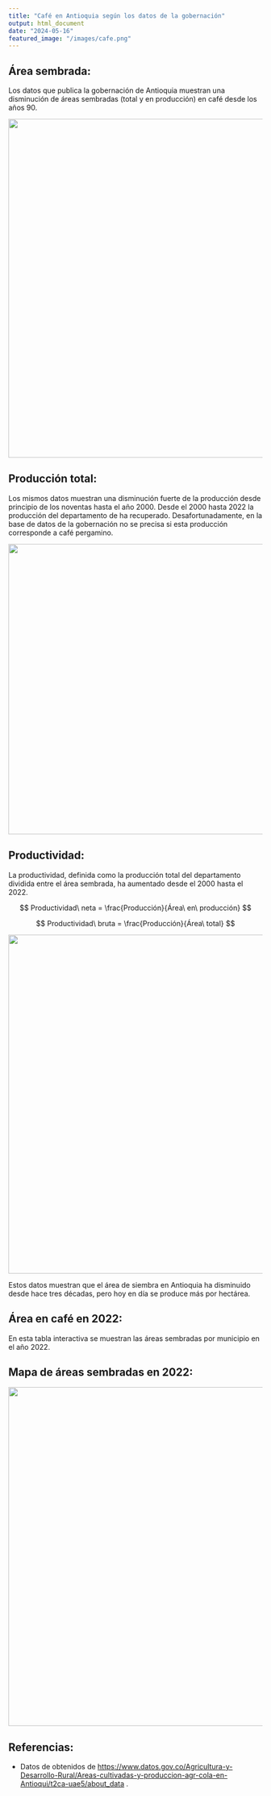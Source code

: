 ```yaml
---
title: "Café en Antioquia según los datos de la gobernación"
output: html_document
date: "2024-05-16"
featured_image: "/images/cafe.png"
---
```


<script src="/rmarkdown-libs/htmlwidgets/htmlwidgets.js"></script>
<link href="/rmarkdown-libs/datatables-css/datatables-crosstalk.css" rel="stylesheet" />
<script src="/rmarkdown-libs/datatables-binding/datatables.js"></script>
<script src="/rmarkdown-libs/jquery/jquery-3.6.0.min.js"></script>
<link href="/rmarkdown-libs/dt-core/css/jquery.dataTables.min.css" rel="stylesheet" />
<link href="/rmarkdown-libs/dt-core/css/jquery.dataTables.extra.css" rel="stylesheet" />
<script src="/rmarkdown-libs/dt-core/js/jquery.dataTables.min.js"></script>
<link href="/rmarkdown-libs/crosstalk/css/crosstalk.min.css" rel="stylesheet" />
<script src="/rmarkdown-libs/crosstalk/js/crosstalk.min.js"></script>
<script src="https://polyfill.io/v3/polyfill.min.js?features=es6"></script>
<script id="MathJax-script" async src="https://cdn.jsdelivr.net/npm/mathjax@3/es5/tex-mml-chtml.js"></script>

## Área sembrada:

Los datos que publica la gobernación de Antioquia muestran una disminución de áreas sembradas (total y en producción) en café desde los años 90.

<img src="/es/post/cafe_files/figure-html/unnamed-chunk-1-1.png" width="672" />

## Producción total:

Los mismos datos muestran una disminución fuerte de la producción desde principio de los noventas hasta el año 2000. Desde el 2000 hasta 2022 la producción del departamento de ha recuperado. Desafortunadamente, en la base de datos de la gobernación no se precisa si esta producción corresponde a café pergamino.

<img src="/es/post/cafe_files/figure-html/unnamed-chunk-2-1.png" width="576" />

## Productividad:

La productividad, definida como la producción total del departamento dividida entre el área sembrada, ha aumentado desde el 2000 hasta el 2022.

$$
Productividad\ neta = \frac{Producción}{Área\ en\ producción}
$$

$$
Productividad\ bruta = \frac{Producción}{Área\ total}
$$

<img src="/es/post/cafe_files/figure-html/unnamed-chunk-3-1.png" width="672" />

Estos datos muestran que el área de siembra en Antioquia ha disminuido desde hace tres décadas, pero hoy en día se produce más por hectárea.

## Área en café en 2022:

En esta tabla interactiva se muestran las áreas sembradas por municipio en el año 2022.

<div class="datatables html-widget html-fill-item-overflow-hidden html-fill-item" id="htmlwidget-1" style="width:100%;height:auto;"></div>
<script type="application/json" data-for="htmlwidget-1">{"x":{"filter":"none","vertical":false,"data":[["1","2","3","4","5","6","7","8","9","10","11","12","13","14","15","16","17","18","19","20","21","22","23","24","25","26","27","28","29","30","31","32","33","34","35","36","37","38","39","40","41","42","43","44","45","46","47","48","49","50","51","52","53","54","55","56","57","58","59","60","61","62","63","64","65","66","67","68","69","70","71","72","73","74","75","76","77","78","79","80","81","82","83","84","85","86","87","88","89","90","91"],["Café","Café","Café","Café","Café","Café","Café","Café","Café","Café","Café","Café","Café","Café","Café","Café","Café","Café","Café","Café","Café","Café","Café","Café","Café","Café","Café","Café","Café","Café","Café","Café","Café","Café","Café","Café","Café","Café","Café","Café","Café","Café","Café","Café","Café","Café","Café","Café","Café","Café","Café","Café","Café","Café","Café","Café","Café","Café","Café","Café","Café","Café","Café","Café","Café","Café","Café","Café","Café","Café","Café","Café","Café","Café","Café","Café","Café","Café","Café","Café","Café","Café","Café","Café","Café","Café","Café","Café","Café","Café","Café"],[2022,2022,2022,2022,2022,2022,2022,2022,2022,2022,2022,2022,2022,2022,2022,2022,2022,2022,2022,2022,2022,2022,2022,2022,2022,2022,2022,2022,2022,2022,2022,2022,2022,2022,2022,2022,2022,2022,2022,2022,2022,2022,2022,2022,2022,2022,2022,2022,2022,2022,2022,2022,2022,2022,2022,2022,2022,2022,2022,2022,2022,2022,2022,2022,2022,2022,2022,2022,2022,2022,2022,2022,2022,2022,2022,2022,2022,2022,2022,2022,2022,2022,2022,2022,2022,2022,2022,2022,2022,2022,2022],["Andes","Ciudad Bolívar","Salgar","Concordia","Betania","Betulia","Abejorral","Amalfi","Ituango","Jardín","Fredonia","Caicedo","Sonsón","Anzá","Cañasgordas","Ebéjico","Santa Fe de Antioquia","Santa Bárbara","Liborina","Dabeiba","Pueblorrico","Támesis","Sabanalarga","San Roque","Nariño","Jericó","Argelia","Peque","Yolombó","San Andrés de C.","Angostura","Hispania","Sopetrán","Buriticá","Urrao","Toledo","Santo Domingo","Barbosa","Tarso","Caramanta","Heliconia","Santa Rosa de Osos","San Carlos","San Jerónimo","Giraldo","San Rafael","Gómez Plata","Frontino","Venecia","Briceño","Alejandría","Amagá","Valparaiso","Armenia","Cocorná","Guadalupe","Titiribí","Uramita","Medellín","Olaya","Anorí","La Ceja","Vegachí","San Luis","Yarumal","Angelópolis","Granada","Yalí","Girardota","Campamento","El Retiro","San Francisco","Abriaquí","Don Matías","Bello","El Peñol","Concepción","El Carmen de Viboral","Caldas","Cisneros","Copacabana","Maceo","Valdivia","San Vicente","Sabaneta","La Estrella","Marinilla","Guatape","Envigado","Carolina","Caracolí"],[11040,9886,7841.6,6781,6502.18,5981,3039,2478.5,2464,2321,2309,2211,2186,2016,1995.66,1869.22,1866,1846,1720,1679,1651,1527,1404,1389.5,1325,1308,1282,1278,1240,1144,1131,1093.2,1063,1033,1024,999,975,967,897.95,896.4,807,804,761,702.7,682,645,633.84,631,612,582,555,551,523.5,507,467.2,462,461,458,456.6,417,413,410,372.58,300,285,277,256,246,213,200,183,182,181.2,177,162,142,135,129.99,120.2,107,94.5,90,49,39,35,34,27,10,7.7,7,2],[10540,8598,7304,5625,4388.18,4255,2837,2203.5,2191,1669,1912,2067,2019,1808,1918.81,1804.08,1584,1478,1355,1549,1437,1522,1112,1254.5,1151,1044,1179,1121,1240,1024,891,833.2,948,895,891,873,939,857,676.5,525.4,687,535,651,697,680,601,547.84,483.7,612,551,471,438,506.5,486,462.2,357,430,458,440.6,389,390,341,346.99,265,233,245,228,203,193.6,177,167,156,146.5,153,155,135,125,129.99,112.2,107,94.5,90,45,33,20,34,23,8,4.7,6,2],[21080,11177.4,15338.4,8437.5,7459.91,7659,3971.8,2005.18,4382,2670.4,2868,5167.5,3230.4,1808,3453.86,3608.16,2059.2,2596.85,2439,2478.4,3305.1,2473.25,1223.2,1254.5,2186.9,1566,1768.5,2017.8,2232,1024,2227.5,1666.4,1516.8,895,1069.2,1396.8,1690.2,1542.6,879.45,630.48,2748,674.1,1171.8,1394,748,781.3,602.62,1064.14,1224,551,612.3,657,557.15,874.8,739.52,571.2,860,458,321.64,466.8,351,409.2,253.3,530,372.8,367.5,319.2,101.5,300.08,212.4,267.2,358.8,454.15,275.4,155,310.5,125,259.98,100.98,149.8,80.33,144,81,66,20,51,29.9,15.2,5.64,6.6,0.8],[2,1.3,2.1,1.5,1.7,1.8,1.4,0.91,2,1.6,1.5,2.5,1.6,1,1.8,2,1.3,1.76,1.8,1.6,2.3,1.62,1.1,1,1.9,1.5,1.5,1.8,1.8,1,2.5,2,1.6,1,1.2,1.6,1.8,1.8,1.3,1.2,4,1.26,1.8,2,1.1,1.3,1.1,2.2,2,1,1.3,1.5,1.1,1.8,1.6,1.6,2,1,0.73,1.2,0.9,1.2,0.73,2,1.6,1.5,1.4,0.5,1.55,1.2,1.6,2.3,3.1,1.8,1,2.3,1,2,0.9,1.4,0.85,1.6,1.8,2,1,1.5,1.3,1.9,1.2,1.1,0.4],[1.91,1.13,1.96,1.24,1.15,1.28,1.31,0.8100000000000001,1.78,1.15,1.24,2.34,1.48,0.9,1.73,1.93,1.1,1.41,1.42,1.48,2,1.62,0.87,0.9,1.65,1.2,1.38,1.58,1.8,0.9,1.97,1.52,1.43,0.87,1.04,1.4,1.73,1.6,0.98,0.7,3.41,0.84,1.54,1.98,1.1,1.21,0.95,1.69,2,0.95,1.1,1.19,1.06,1.73,1.58,1.24,1.87,1,0.7,1.12,0.85,1,0.68,1.77,1.31,1.33,1.25,0.41,1.41,1.06,1.46,1.97,2.51,1.56,0.96,2.19,0.93,2,0.84,1.4,0.85,1.6,1.65,1.69,0.57,1.5,1.11,1.52,0.73,0.9399999999999999,0.4]],"container":"<table class=\"display\">\n  <thead>\n    <tr>\n      <th> <\/th>\n      <th>Rubro<\/th>\n      <th>Año<\/th>\n      <th>Municipio<\/th>\n      <th>Área total (ha)<\/th>\n      <th>Área producción (ha)<\/th>\n      <th>Producción (ton)<\/th>\n      <th>Productividad neta (ton/ha)<\/th>\n      <th>Productividad bruta (ton/ha)<\/th>\n    <\/tr>\n  <\/thead>\n<\/table>","options":{"columnDefs":[{"className":"dt-right","targets":[2,4,5,6,7,8]},{"orderable":false,"targets":0}],"order":[],"autoWidth":false,"orderClasses":false}},"evals":[],"jsHooks":[]}</script>

## Mapa de áreas sembradas en 2022:

<img src="/es/post/cafe_files/figure-html/unnamed-chunk-5-1.png" width="672" />

## Referencias:

- Datos de obtenidos de https://www.datos.gov.co/Agricultura-y-Desarrollo-Rural/Areas-cultivadas-y-produccion-agr-cola-en-Antioqui/t2ca-uae5/about_data .

